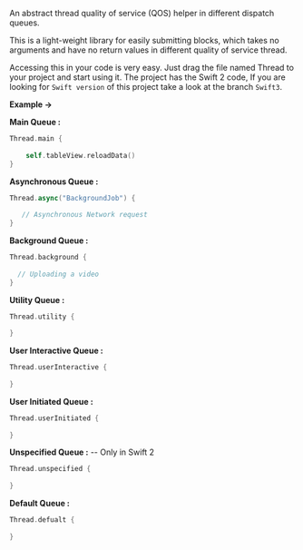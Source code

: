An abstract thread quality of service (QOS) helper in different dispatch queues.

This is a light-weight library for easily submitting blocks, which takes no arguments and have no return values in different 
quality of service thread.

Accessing this in your code is very easy. Just drag the file named Thread to your project and start using it. The project has the Swift 2 code, If you are looking for ```Swift version``` of this project take a look at the branch ```Swift3```.

**Example ->**

**Main Queue :**

```Swift
Thread.main {
            
    self.tableView.reloadData()
}
```

**Asynchronous Queue :**

```Swift
Thread.async("BackgroundJob") {
            
   // Asynchronous Network request
}
```

**Background Queue :**

```Swift
Thread.background { 
            
  // Uploading a video
}
```

**Utility Queue :** 

```Swift
Thread.utility { 
            
}
```

**User Interactive Queue :** 

```Swift
Thread.userInteractive { 
            
}
```

**User Initiated Queue :** 

```Swift
Thread.userInitiated { 
            
}
```

**Unspecified Queue :**  -- Only in Swift 2

```Swift
Thread.unspecified { 
            
}
```

**Default Queue :**

```Swift
Thread.defualt { 
            
}
```


